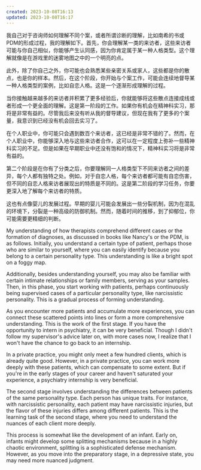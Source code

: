 ```yaml
---
created: 2023-10-08T16:13
updated: 2023-10-08T16:17
---
```

我自己对于咨询师如何理解不同个案，或者所谓诊断的理解，比如南希的书或PDM的形成过程，我的理解如下。首先，你会理解某一类的来访者，这些来访者可能与你自己相似，你能够产生认同感，因为你肯定属于某一种人格类型。这个理解就像是在游戏里的迷雾地图之中的一个明亮的点。

此外，除了你自己之外，你可能也会熟悉某些亲密关系或家人，这些都是你的散点，也是你的样本。然后，在这个阶段，你开始与个案工作，可能会连续地督导某一种人格类型的案例，比如自恋人格。这是一个逐渐形成理解的过程。

当你接触越来越多的来访者并积累了更多经验后，你就能够将这些散点连接成线或者形成一个更全面的理解。这是第一阶段的工作。如果你有机会在精神科实习，那将是非常有益的。尽管我后来没有听从我的督导建议，但现在我有了更多的个案量，我意识到已经没有机会回去实习了。

在个人职业中，你可能只会遇到数百个来访者，这已经是非常不错的了。然而，在个人职业中，你能够深入地与这些来访者合作，这可以在一定程度上弥补一些精神科实习的不足。但是如果在早期职业中还没有饱和的情况下，精神科实习将是非常有益的。

第二个阶段是在你有了分类之后，你要理解同一人格类型下不同来访者之间的差异，每个人都有独特之处。例如，对于自恋人格，每个来访者都可能有自恋伤害，但不同的自恋人格来访者展现出的特质是不同的。这是第二阶段的学习任务，你要更深入地了解每个来访者的特质。

这也有点像婴儿的发展过程。早期的婴儿可能会发展出一些分裂机制，因为在混乱的环境下，分裂是一种高级的防御机制。然而，随着时间的推移，到了抑郁位，你可能需要更精细的判断。

My understanding of how therapists comprehend different cases or the formation of diagnoses, as discussed in books like Nancy's or the PDM, is as follows. Initially, you understand a certain type of patient, perhaps those who are similar to yourself, where you can easily identify because you belong to a certain personality type. This understanding is like a bright spot on a foggy map.

Additionally, besides understanding yourself, you may also be familiar with certain intimate relationships or family members, serving as your samples. Then, in this phase, you start working with patients, perhaps continuously being supervised cases of a particular personality type, like narcissistic personality. This is a gradual process of forming understanding.

As you encounter more patients and accumulate more experiences, you can connect these scattered points into lines or form a more comprehensive understanding. This is the work of the first stage. If you have the opportunity to intern in psychiatry, it can be very beneficial. Though I didn't follow my supervisor's advice later on, with more cases now, I realize that I won't have the chance to go back to an internship.

In a private practice, you might only meet a few hundred clients, which is already quite good. However, in a private practice, you can work more deeply with these patients, which can compensate to some extent. But if you're in the early stages of your career and haven't saturated your experience, a psychiatry internship is very beneficial.

The second stage involves understanding the differences between patients of the same personality type. Each person has unique traits. For instance, with narcissistic personality, each patient may have narcissistic injuries, but the flavor of these injuries differs among different patients. This is the learning task of the second stage, where you need to understand the nuances of each client more deeply.

This process is somewhat like the development of an infant. Early on, infants might develop some splitting mechanisms because in a highly chaotic environment, splitting is a sophisticated defense mechanism. However, as you move into the preparatory stage, in a depressive state, you may need more nuanced judgment.